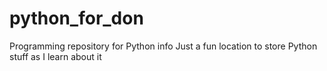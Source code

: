 # python_for_don
Programming repository for Python info
Just a fun location to store Python stuff as I learn about it
